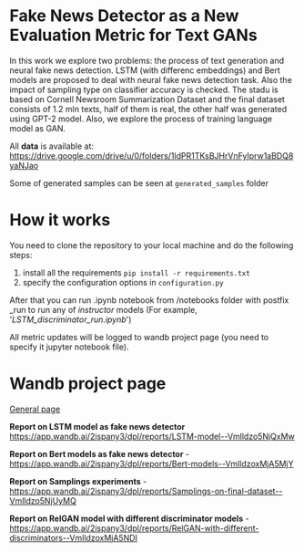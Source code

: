 # Fake News Detector as a New Evaluation Metric for Text GANs

In this work we explore two problems: the process of text generation and neural fake news detection. LSTM (with differenc embeddings) and Bert models are proposed to deal with neural fake news detection task. Also the impact of sampling type on classifier accuracy is checked. The stadu is based on Cornell Newsroom Summarization Dataset and the final dataset consists of 1.2 mln texts, half of them is real, the other half was generated using GPT-2 model. Also, we explore the process of training language model as GAN.


All **data** is available at: https://drive.google.com/drive/u/0/folders/1ldPR1TKsBJHrVnFyIprw1aBDQ8yaNJao

Some of generated samples can be seen at `generated_samples` folder

# How it works

You need to clone the repository to your local machine and do the following steps:
1. install all the requirements `pip install -r requirements.txt`
2. specify the configuration options in `configuration.py`

After that you can run .ipynb notebook from /notebooks folder with postfix _run to run any of *instructor* models (For example, '*LSTM_discriminator_run.ipynb*')

All metric updates will be logged to wandb project page (you need to specify it jupyter notebook file).


# Wandb project page

[General page](https://app.wandb.ai/2ispany3/dpl)

**Report on LSTM model as fake news detector** https://app.wandb.ai/2ispany3/dpl/reports/LSTM-model--Vmlldzo5NjQxMw

**Report on Bert models as fake news detector** - https://app.wandb.ai/2ispany3/dpl/reports/Bert-models--VmlldzoxMjA5MjY

**Report on Samplings experiments** - https://app.wandb.ai/2ispany3/dpl/reports/Samplings-on-final-dataset--Vmlldzo5NjUyMQ

**Report on RelGAN model with different discriminator models** - https://app.wandb.ai/2ispany3/dpl/reports/RelGAN-with-different-discriminators--VmlldzoxMjA5NDI
